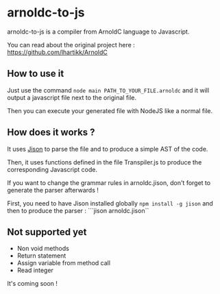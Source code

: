 # arnoldc-to-js

arnoldc-to-js is a compiler from ArnoldC language to Javascript.

You can read about the original project here : https://github.com/lhartikk/ArnoldC

## How to use it

Just use the command ```node main PATH_TO_YOUR_FILE.arnoldc``` and it will output a javascript file next to the original file.

Then you can execute your generated file with NodeJS like a normal file.

## How does it works ?

It uses [Jison](http://zaach.github.io/jison/) to parse the file and to produce a simple AST of the code.

Then, it uses functions defined in the file Transpiler.js to produce the corresponding Javascript code.


If you want to change the grammar rules in arnoldc.jison, don't forget to generate the parser afterwards !

First, you need to have Jison installed globally ```npm install -g jison``` and then to produce the parser : ```jison arnoldc.jison``

## Not supported yet

- Non void methods
- Return statement
- Assign variable from method call
- Read integer

It's coming soon !
